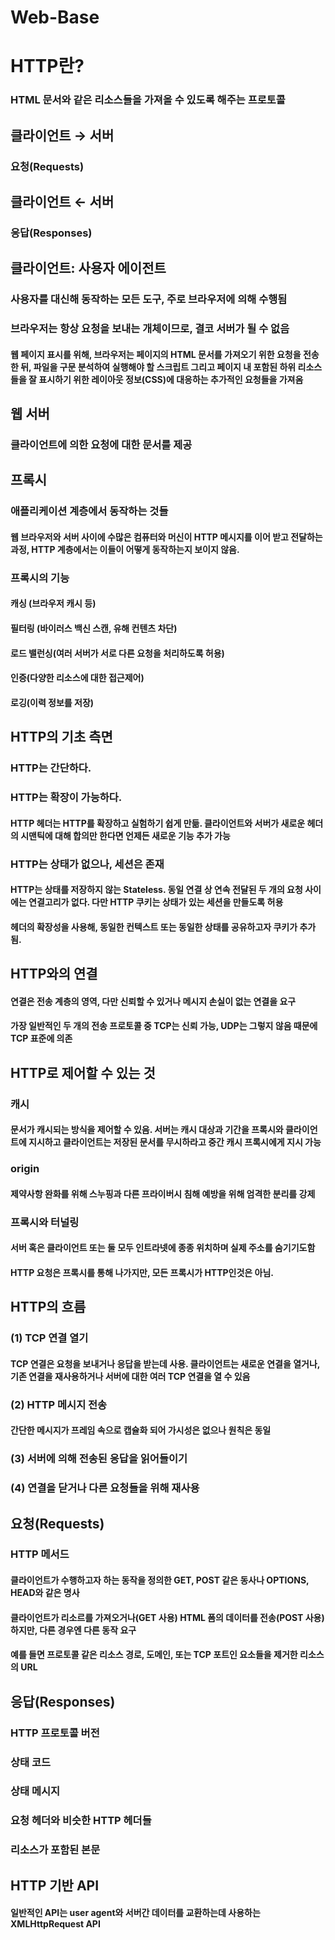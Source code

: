 # Web-Base

# HTTP란?
### HTML 문서와 같은 리소스들을 가져올 수 있도록 해주는 프로토콜
## 클라이언트 → 서버
### 요청(Requests)
## 클라이언트 ← 서버
### 응답(Responses)

## 클라이언트: 사용자 에이전트
### 사용자를 대신해 동작하는 모든 도구, 주로 브라우저에 의해 수행됨
### 브라우저는 항상 요청을 보내는 개체이므로, 결코 서버가 될 수 없음
#### 웹 페이지 표시를 위해, 브라우저는 페이지의 HTML 문서를 가져오기 위한 요청을 전송한 뒤, 파일을 구문 분석하여 실행해야 할 스크립트 그리고 페이지 내 포함된 하위 리소스들을 잘 표시하기 위한 레이아웃 정보(CSS)에 대응하는 추가적인 요청들을 가져옴

## 웹 서버
### 클라이언트에 의한 요청에 대한 문서를 제공

## 프록시
### 애플리케이션 계층에서 동작하는 것들
#### 웹 브라우저와 서버 사이에 수많은 컴퓨터와 머신이 HTTP 메시지를 이어 받고 전달하는 과정, HTTP 계층에서는 이들이 어떻게 동작하는지 보이지 않음.
### 프록시의 기능
#### 캐싱 (브라우저 캐시 등)
#### 필터링 (바이러스 백신 스캔, 유해 컨텐츠 차단)
#### 로드 밸런싱(여러 서버가 서로 다른 요청을 처리하도록 허용)
#### 인증(다양한 리소스에 대한 접근제어)
#### 로깅(이력 정보를 저장)

## HTTP의 기초 측면
### HTTP는 간단하다.
### HTTP는 확장이 가능하다.
#### HTTP 헤더는 HTTP를 확장하고 실험하기 쉽게 만듦. 클라이언트와 서버가 새로운 헤더의 시맨틱에 대해 합의만 한다면 언제든 새로운 기능 추가 가능
### HTTP는 상태가 없으나, 세션은 존재
#### HTTP는 상태를 저장하지 않는 Stateless. 동일 연결 상 연속 전달된 두 개의 요청 사이에는 연결고리가 없다. 다만 HTTP 쿠키는 상태가 있는 세션을 만들도록 허용
#### 헤더의 확장성을 사용해, 동일한 컨텍스트 또는 동일한 상태를 공유하고자 쿠키가 추가됨.

## HTTP와의 연결
#### 연결은 전송 계층의 영역, 다만 신뢰할 수 있거나 메시지 손실이 없는 연결을 요구
#### 가장 일반적인 두 개의 전송 프로토콜 중 TCP는 신뢰 가능, UDP는 그렇지 않음 때문에 TCP 표준에 의존

## HTTP로 제어할 수 있는 것
### 캐시
#### 문서가 캐시되는 방식을 제어할 수 있음. 서버는 캐시 대상과 기간을 프록시와 클라이언트에 지시하고 클라이언트는 저장된 문서를 무시하라고 중간 캐시 프록시에게 지시 가능
### origin
#### 제약사항 완화를 위해 스누핑과 다른 프라이버시 침해 예방을 위해 엄격한 분리를 강제
### 프록시와 터널링
#### 서버 혹은 클라이언트 또는 둘 모두 인트라넷에 종종 위치하며 실제 주소를 숨기기도함
#### HTTP 요청은 프록시를 통해 나가지만, 모든 프록시가 HTTP인것은 아님.

## HTTP의 흐름
### (1) TCP 연결 열기
#### TCP 연결은 요청을 보내거나 응답을 받는데 사용. 클라이언트는 새로운 연결을 열거나, 기존 연결을 재사용하거나 서버에 대한 여러 TCP 연결을 열 수 있음
### (2) HTTP 메시지 전송
#### 간단한 메시지가 프레임 속으로 캡슐화 되어 가시성은 없으나 원칙은 동일
### (3) 서버에 의해 전송된 응답을 읽어들이기
### (4) 연결을 닫거나 다른 요청들을 위해 재사용

## 요청(Requests)
### HTTP 메서드
#### 클라이언트가 수행하고자 하는 동작을 정의한 GET, POST 같은 동사나 OPTIONS, HEAD와 같은 명사
#### 클라이언트가 리소르를 가져오거나(GET 사용) HTML 폼의 데이터를 전송(POST 사용)하지만, 다른 경우엔 다른 동작 요구
#### 예를 들면 프로토콜 같은 리소스 경로, 도메인, 또는 TCP 포트인 요소들을 제거한 리소스의 URL

## 응답(Responses)
### HTTP 프로토콜 버전
### 상태 코드
### 상태 메시지
### 요청 헤더와 비슷한 HTTP 헤더들
### 리소스가 포함된 본문

## HTTP 기반 API
#### 일반적인 API는 user agent와 서버간 데이터를 교환하는데 사용하는 XMLHttpRequest API